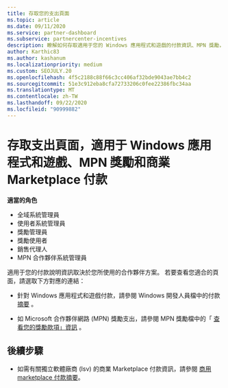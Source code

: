 ```yaml
---
title: 存取您的支出頁面
ms.topic: article
ms.date: 09/11/2020
ms.service: partner-dashboard
ms.subservice: partnercenter-incentives
description: 瞭解如何存取適用于您的 Windows 應用程式和遊戲的付款資訊、MPN 獎勵，以及獨立軟體廠商的商業 Marketplace 款項。
author: Karthic83
ms.author: kashanum
ms.localizationpriority: medium
ms.custom: SEOJULY.20
ms.openlocfilehash: 4f5c2188c88f66c3cc406af32bde9043ae7bb4c2
ms.sourcegitcommit: 51e3c912eba8cfa72733206c0fee22386fbc34aa
ms.translationtype: MT
ms.contentlocale: zh-TW
ms.lasthandoff: 09/22/2020
ms.locfileid: "90999882"
---
```

# <a name="access-payouts-pages-for-windows-apps-and-games-mpn-incentives-and-commercial-marketplace-payments"></a>存取支出頁面，適用于 Windows 應用程式和遊戲、MPN 獎勵和商業 Marketplace 付款

**適當的角色**

- 全域系統管理員
- 使用者系統管理員
- 獎勵管理員
- 獎勵使用者
- 銷售代理人
- MPN 合作夥伴系統管理員

適用于您的付款說明資訊取決於您所使用的合作夥伴方案。 若要查看您適合的頁面，請選取下方對應的連結：

- 針對 Windows 應用程式和遊戲付款，請參閱 Windows 開發人員檔中的付款 [摘要](/windows/uwp/publish/payout-summary) 。

- 如 Microsoft 合作夥伴網路 (MPN) 獎勵支出，請參閱 MPN 獎勵檔中的「 [查看您的獎勵款項」資訊](understand-incentive-payouts.md) 。

## <a name="next-steps"></a>後續步驟

- 如需有關獨立軟體廠商 (Isv) 的商業 Marketplace 付款資訊，請參閱 [商用 marketplace 付款摘要](/azure/marketplace/partner-center-portal/payout-summary)。